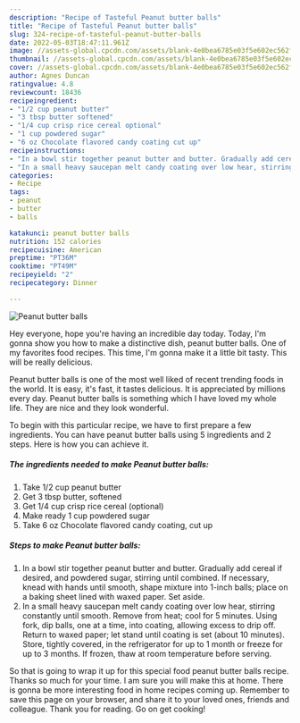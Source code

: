 ```yaml
---
description: "Recipe of Tasteful Peanut butter balls"
title: "Recipe of Tasteful Peanut butter balls"
slug: 324-recipe-of-tasteful-peanut-butter-balls
date: 2022-05-03T18:47:11.961Z
image: //assets-global.cpcdn.com/assets/blank-4e0bea6785e03f5e602ec562f230caae08da540cada707380b4fe1bbebba43da.png
thumbnail: //assets-global.cpcdn.com/assets/blank-4e0bea6785e03f5e602ec562f230caae08da540cada707380b4fe1bbebba43da.png
cover: //assets-global.cpcdn.com/assets/blank-4e0bea6785e03f5e602ec562f230caae08da540cada707380b4fe1bbebba43da.png
author: Agnes Duncan
ratingvalue: 4.8
reviewcount: 18436
recipeingredient:
- "1/2 cup peanut butter"
- "3 tbsp butter softened"
- "1/4 cup crisp rice cereal optional"
- "1 cup powdered sugar"
- "6 oz Chocolate flavored candy coating cut up"
recipeinstructions:
- "In a bowl stir together peanut butter and butter. Gradually add cereal if desired, and powdered sugar, stirring until combined. If necessary, knead with hands until smooth, shape mixture into 1-inch balls; place on a baking sheet lined with waxed paper. Set aside."
- "In a small heavy saucepan melt candy coating over low hear, stirring constantly until smooth. Remove from heat; cool for 5 minutes. Using fork, dip balls, one at a time, into coating, allowing excess to drip off. Return to waxed paper; let stand until coating is set (about 10 minutes). Store, tightly covered, in the refrigerator for up to 1 month or freeze for up to 3 months. If frozen, thaw at room temperature before serving."
categories:
- Recipe
tags:
- peanut
- butter
- balls

katakunci: peanut butter balls 
nutrition: 152 calories
recipecuisine: American
preptime: "PT36M"
cooktime: "PT49M"
recipeyield: "2"
recipecategory: Dinner

---
```



![Peanut butter balls](//assets-global.cpcdn.com/assets/blank-4e0bea6785e03f5e602ec562f230caae08da540cada707380b4fe1bbebba43da.png)

Hey everyone, hope you're having an incredible day today. Today, I'm gonna show you how to make a distinctive dish, peanut butter balls. One of my favorites food recipes. This time, I'm gonna make it a little bit tasty. This will be really delicious.



Peanut butter balls is one of the most well liked of recent trending foods in the world. It is easy, it's fast, it tastes delicious. It is appreciated by millions every day. Peanut butter balls is something which I have loved my whole life. They are nice and they look wonderful.


To begin with this particular recipe, we have to first prepare a few ingredients. You can have peanut butter balls using 5 ingredients and 2 steps. Here is how you can achieve it.

<!--inarticleads1-->

##### The ingredients needed to make Peanut butter balls:

1. Take 1/2 cup peanut butter
1. Get 3 tbsp butter, softened
1. Get 1/4 cup crisp rice cereal (optional)
1. Make ready 1 cup powdered sugar
1. Take 6 oz Chocolate flavored candy coating, cut up




<!--inarticleads2-->

##### Steps to make Peanut butter balls:

1. In a bowl stir together peanut butter and butter. Gradually add cereal if desired, and powdered sugar, stirring until combined. If necessary, knead with hands until smooth, shape mixture into 1-inch balls; place on a baking sheet lined with waxed paper. Set aside.
1. In a small heavy saucepan melt candy coating over low hear, stirring constantly until smooth. Remove from heat; cool for 5 minutes. Using fork, dip balls, one at a time, into coating, allowing excess to drip off. Return to waxed paper; let stand until coating is set (about 10 minutes). Store, tightly covered, in the refrigerator for up to 1 month or freeze for up to 3 months. If frozen, thaw at room temperature before serving.




So that is going to wrap it up for this special food peanut butter balls recipe. Thanks so much for your time. I am sure you will make this at home. There is gonna be more interesting food in home recipes coming up. Remember to save this page on your browser, and share it to your loved ones, friends and colleague. Thank you for reading. Go on get cooking!
